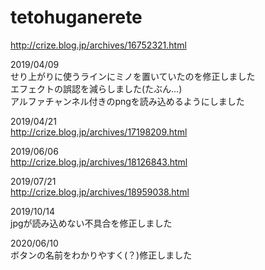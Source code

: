 # tetohuganerete
http://crize.blog.jp/archives/16752321.html  

2019/04/09  
せり上がりに使うラインにミノを置いていたのを修正しました  
エフェクトの誤認を減らしました(たぶん…)  
アルファチャンネル付きのpngを読み込めるようにしました  
  
2019/04/21  
http://crize.blog.jp/archives/17198209.html  
  
2019/06/06  
http://crize.blog.jp/archives/18126843.html  
  
2019/07/21  
http://crize.blog.jp/archives/18959038.html  
  
2019/10/14  
jpgが読み込めない不具合を修正しました  
  
2020/06/10  
ボタンの名前をわかりやすく(？)修正しました